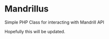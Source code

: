 Mandrillus
==========

Simple PHP Class for interacting with Mandrill API

Hopefully this will be updated.

